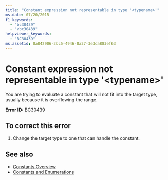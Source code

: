 ```yaml
---
title: "Constant expression not representable in type '<typename>'"
ms.date: 07/20/2015
f1_keywords: 
  - "bc30439"
  - "vbc30439"
helpviewer_keywords: 
  - "BC30439"
ms.assetid: 0a842906-3bc5-4946-8a37-3e3da883ef63
---
```

# Constant expression not representable in type '\<typename>'
You are trying to evaluate a constant that will not fit into the target type, usually because it is overflowing the range.  
  
 **Error ID:** BC30439  
  
## To correct this error  
  
1. Change the target type to one that can handle the constant.  
  
## See also

- [Constants Overview](../../programming-guide/language-features/constants-enums/constants-overview.md)
- [Constants and Enumerations](../constants-and-enumerations.md)
